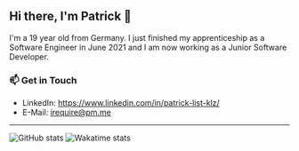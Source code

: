 ## Hi there, I'm Patrick 👋
I'm a 19 year old from Germany. I just finished my apprenticeship as a Software Engineer in June 2021 and I am now working as a Junior Software Developer.

### :mailbox: Get in Touch
- LinkedIn: https://www.linkedin.com/in/patrick-list-klz/
- E-Mail: irequire@pm.me

---
![GitHub stats](https://github-readme-stats.vercel.app/api?username=iRequire&show_icons=true&theme=dracula&count_private=true)
![Wakatime stats](https://github-readme-stats.vercel.app/api/wakatime?username=iRequire&theme=dracula&layout=compact)
<!-- ![GitHub Top Languages (Public Repos)](https://github-readme-stats.vercel.app/api/top-langs/?username=iRequire&show_icons=true&theme=dracula&layout=compact) -->
